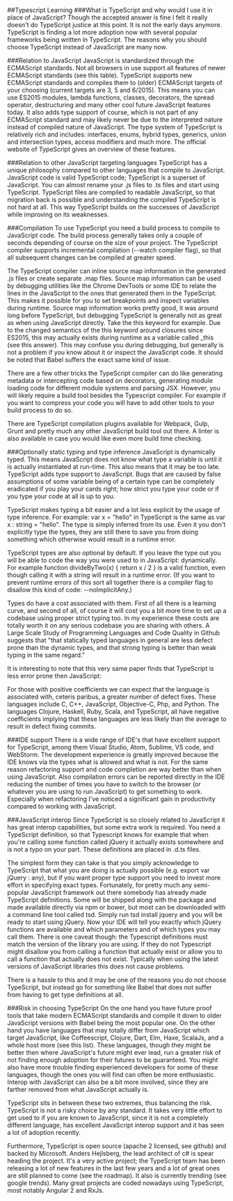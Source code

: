 ##Typescript Learning
###What is TypeScript and why would I use it in place of JavaScript?
Though the accepted answer is fine I felt it really doesn't do TypeScript justice at this point. It is not the early days anymore. TypeScript is finding a lot more adoption now with several popular frameworks being written in TypeScript. The reasons why you should choose TypeScript instead of JavaScript are many now.

###Relation to JavaScript
JavaScript is standardized through the ECMAScript standards. Not all browsers in use support all features of newer ECMAScript standards (see this table). TypeScript supports new ECMAScript standards and compiles them to (older) ECMAScript targets of your choosing (current targets are 3, 5 and 6/2015). This means you can use ES2015 modules, lambda functions, classes, decorators, the spread operator, destructuring and many other cool future JavaScript features today. It also adds type support of course, which is not part of any ECMAScript standard and may likely never be due to the interpreted nature instead of compiled nature of JavaScript. The type system of TypeScript is relatively rich and includes: interfaces, enums, hybrid types, generics, union and intersection types, access modifiers and much more. The official website of TypeScript gives an overview of these features.

###Relation to other JavaScript targeting languages
TypeScript has a unique philosophy compared to other languages that compile to JavaScript. JavaScript code is valid TypeScript code; TypeScript is a superset of JavaScript. You can almost rename your .js files to .ts files and start using TypeScript. TypeScript files are compiled to readable JavaScript, so that migration back is possible and understanding the compiled TypeScript is not hard at all. This way TypeScript builds on the successes of JavaScript while improving on its weaknesses.

###Compilation
To use TypeScript you need a build process to compile to JavaScript code. The build process generally takes only a couple of seconds depending of course on the size of your project. The TypeScript compiler supports incremental compilation (--watch compiler flag), so that all subsequent changes can be compiled at greater speed.

The TypeScript compiler can inline source map information in the generated .js files or create separate .map files. Source map information can be used by debugging utilities like the Chrome DevTools or some IDE to relate the lines in the JavaScript to the ones that generated them in the TypeScript. This makes it possible for you to set breakpoints and inspect variables during runtime. Source map information works pretty good, it was around long before TypeScript, but debugging TypeScript is generally not as great as when using JavaScript directly. Take the  this keyword for example. Due to the changed semantics of the this keyword around closures since ES2015, this may actually exists during runtime as a variable called _this (see this answer). This may confuse you during debugging, but generally is not a problem if you know about it or inspect the JavaScript code. It should be noted that Babel suffers the exact same kind of issue.

There are a few other tricks the TypeScript compiler can do like generating metadata or intercepting code based on decorators, generating module loading code for different module systems and parsing JSX. However, you will likely require a build tool besides the Typescript compiler. For example if you want to compress your code you will have to add other tools to your build process to do so.

There are TypeScript compilation plugins available for Webpack, Gulp, Grunt and pretty much any other JavaScript build tool out there. A linter is also available in case you would like even more build time checking.

###Optionally static typing and type inference
JavaScript is dynamically typed. This means JavaScript does not know what type a variable is until it is actually instantiated at run-time. This also means that it may be too late. TypeScript adds type support to JavaScript. Bugs that are caused by false assumptions of some variable being of a certain type can be completely eradicated if you play your cards right; how strict you type your code or if you type your code at all is up to you.

TypeScript makes typing a bit easier and a lot less explicit by the usage of type inference. For example: var x = "hello" in TypeScript is the same as var x : string = "hello". The type is simply inferred from its use. Even it you don't explicitly type the types, they are still there to save you from doing something which otherwise would result in a runtime error.

TypeScript types are also optional by default. If you leave the type out you will be able to code the way you were used to in JavaScript: dynamically. For example function divideByTwo(x) { return  x / 2 } is a valid function, even though calling it with a string will result in a runtime error. (If you want to prevent runtime errors of this sort all together there is a compiler flag to disallow this kind of code: --noImplicitAny.)

Types do have a cost associated with them. First of all there is a learning curve, and second of all, of course it will cost you a bit more time to set up a codebase using proper strict typing too. In my experience these costs are totally worth it on any serious codebase you are sharing with others. A Large Scale Study of Programming Languages and Code Quality in Github suggests that "that statically typed languages in general are less defect prone than the dynamic types, and that strong typing is better than weak typing in the same regard."

It is interesting to note that this very same paper finds that TypeScript is less error prone then JavaScript:

For those with positive coefficients we can expect that the language is associated with, ceteris paribus, a greater number of defect fixes. These languages include C, C++, JavaScript, Objective-C, Php, and Python. The languages Clojure, Haskell, Ruby, Scala, and TypeScript, all have negative coefficients implying that these languages are less likely than the average to result in defect fixing commits.

###IDE support
There is a wide range of IDE's that have excellent support for TypeScript, among them Visual Studio, Atom, Sublime, VS code, and WebStorm. The development experience is greatly improved because the IDE knows via the types what is allowed and what is not. For the same reason refactoring support and code completion are way better than when using JavaScript. Also compilation errors can be reported directly in the IDE reducing the number of times you have to switch to the browser (or whatever you are using to run JavaScript) to get something to work. Especially when refactoring I've noticed a significant gain in productivity compared to working with JavaScript.

###JavaScript interop
Since TypeScript is so closely related to JavaScript it has great interop capabilities, but some extra work is required. You need a TypeScript definition, so that Typescript knows for example that when you're calling some function called jQuery it actually exists somewhere and is not a typo on your part. These definitions are placed in .d.ts files.

The simplest form they can take is that you simply acknowledge to TypeScript that what you are doing is actually possible (e.g. export var jQuery : any), but if you want proper type support you need to invest more effort in specifying exact types. Fortunately, for pretty much any semi-popular JavaScript framework out there somebody has already made TypeScript definitions. Some will be shipped along with the package and made available directly via npm or bower, but most can be downloaded with a command line tool called tsd. Simply run tsd install jquery and you will be ready to start using jQuery. Now your IDE will tell you exactly which jQuery functions are available and which parameters and of which types you may call them. There is one caveat though: the Typescript definitions must match the version of the library you are using. If they do not Typescript might disallow you from calling a function that actually exist or allow you to call a function that actually does not exist. Typically when using the latest versions of JavaScript libraries this does not cause problems.

There is a hassle to this and it may be one of the reasons you do not choose TypeScript, but instead go for something like Babel that does not suffer from having to get type definitions at all.

###Risk in choosing TypeScript
On the one hand you have future proof tools that take modern ECMAScript standards and compile it down to older JavaScript versions with Babel being the most popular one. On the other hand you have languages that may totally differ from JavaScript which target JavaScript, like Coffeescript, Clojure, Dart, Elm, Haxe, ScalaJs, and a whole host more (see this list). These languages, though they might be better then where JavaScript's future might ever lead, run a greater risk of not finding enough adoption for their futures to be guaranteed. You might also have more trouble finding experienced developers for some of these languages, though the ones you will find can often be more enthusiastic. Interop with JavaScript can also be a bit more involved, since they are farther removed from what JavaScript actually is.

TypeScript sits in between these two extremes, thus balancing the risk. TypeScript is not a risky choice by any standard. It takes very little effort to get used to if you are known to JavaScript, since it is not a completely different language, has excellent JavaScript interop support and it has seen a lot of adoption recently.

Furthermore, TypeScript is open source (apache 2 licensed, see github) and backed by Microsoft. Anders Hejlsberg, the lead architect of c# is spear heading the project. It's a very active project; the TypeScript team has been releasing a lot of new features in the last few years and a lot of great ones are still planned to come (see the roadmap). It also is currently trending (see google trends). Many great projects are coded nowadays using TypeScript, most notably Angular 2 and RxJs. 
